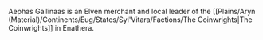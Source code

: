 Aephas Gallinaas is an Elven merchant and local leader of the [[Plains/Aryn (Material)/Continents/Eug/States/Syl'Vitara/Factions/The Coinwrights|The Coinwrights]] in Enathera. 